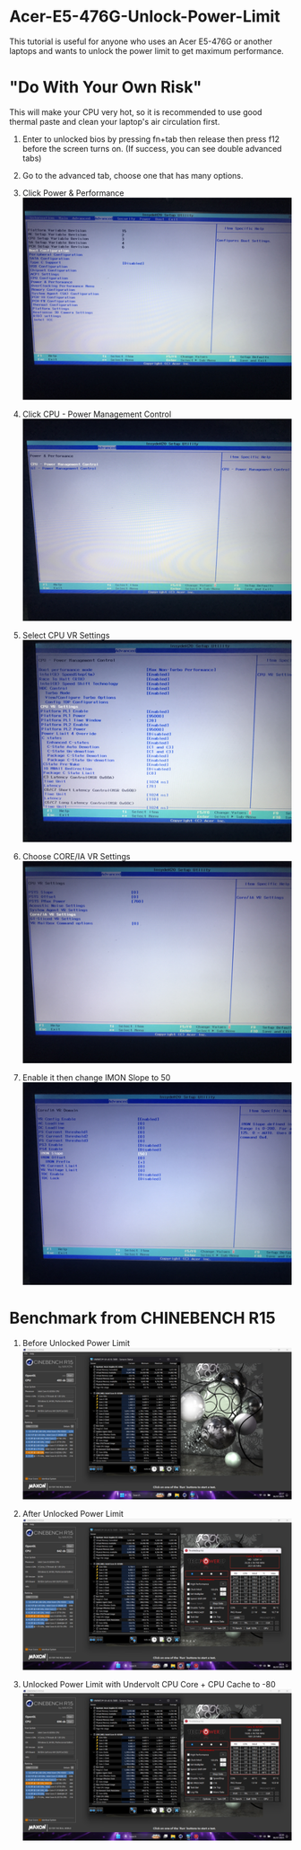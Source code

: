 # Acer-E5-476G-Unlock-Power-Limit
This tutorial is useful for anyone who uses an Acer E5-476G or another laptops and wants to unlock the power limit to get maximum performance.

# "Do With Your Own Risk"
This will make your CPU very hot, so it is recommended to use good thermal paste and clean your laptop's air circulation first.

1. Enter to unlocked bios by pressing fn+tab then release then press f12 before the screen turns on. (If success, you can see double advanced tabs)
2. Go to the advanced tab, choose one that has many options.
3. Click Power & Performance
   ![text](/screenshots/1.JPG)

4. Click CPU - Power Management Control
   ![text](/screenshots/2.JPG)

5. Select CPU VR Settings
   ![text](/screenshots/3.JPG)

6. Choose CORE/IA VR Settings
   ![text](/screenshots/4.JPG)
   
8. Enable it then change IMON Slope to 50
   ![text](/screenshots/5.JPG)


# Benchmark from CHINEBENCH R15

1.   Before Unlocked Power Limit
     ![text](/benchmarks/Locked_Power_Limit.png)

2.   After Unlocked Power Limit
     ![text](/benchmarks/Unlocked_Power_Limit.png)

3.   Unlocked Power Limit with Undervolt CPU Core + CPU Cache to -80
     ![text](/benchmarks/Unlocked_Power_Limit+Undervolt-80.png)
